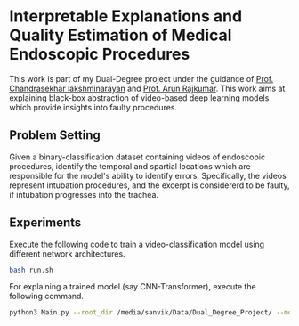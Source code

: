 # Interpretable Explanations and Quality Estimation of Medical Endoscopic Procedures

This work is part of my Dual-Degree project under the guidance of [Prof. Chandrasekhar lakshminarayan](https://sites.google.com/view/chandrashekar-lakshminarayanan) and [Prof. Arun Rajkumar](https://sites.google.com/view/arun-rajkumar).
This work aims at explaining black-box abstraction of video-based deep learning models which provide insights into faulty procedures.

## Problem Setting

Given a binary-classification dataset containing videos of endoscopic procedures, identify the temporal and spartial locations which are responsible for the model's ability to identify errors.
Specifically, the videos represent intubation procedures, and the excerpt is considererd to be faulty, if intubation progresses into the trachea.

## Experiments

Execute the following code to train a video-classification model using different network architectures.

```bash
bash run.sh
```

For explaining a trained model (say CNN-Transformer), execute the following command.

```bash
python3 Main.py --root_dir /media/sanvik/Data/Dual_Degree_Project/ --model_net CNNTrans --out_dir CNNTransPool_4_128_CLS --head_type cls --test --vis
```
